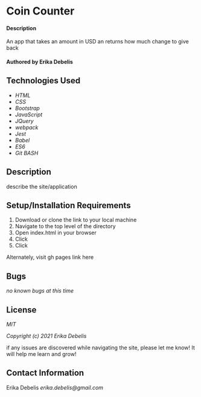 # Coin Counter

#### Description
An app that takes an amount in USD an returns how much change to give back
#### Authored by Erika Debelis

## Technologies Used

* _HTML_
* _CSS_
* _Bootstrap_
* _JavaScript_
* _JQuery_
* _webpack_
* _Jest_
* _Babel_
* _ES6_
* _Git BASH_

## Description
describe the site/application

## Setup/Installation Requirements

1. Download or clone the   link       to your local machine
2. Navigate to the top level of the directory
3. Open index.html in your browser
4. Click 
5. Click 

Alternately, visit            gh pages link here

## Bugs

_no known bugs at this time_

## License

_MIT_

_Copyright (c) 2021 Erika Debelis_

if any issues are discovered while navigating the site, please let me know! It will help me learn and grow!

## Contact Information

Erika Debelis _erika.debelis@gmail.com_